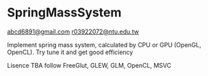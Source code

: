 # SpringMassSystem
abcd6891@gmail.com
r03922072@ntu.edu.tw

Implement spring mass system, calculated by CPU or GPU (OpenGL, OpenCL). Try tune it and get good efficiency

Lisence
TBA
follow FreeGlut, GLEW, GLM, OpenCL, MSVC